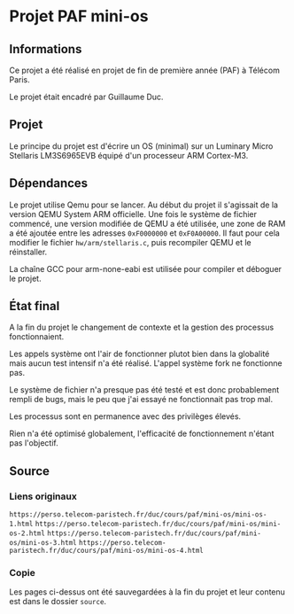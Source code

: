 # Projet PAF mini-os
## Informations
Ce projet a été réalisé en projet de fin de première année (PAF) à Télécom Paris.

Le projet était encadré par Guillaume Duc.

## Projet
Le principe du projet est d'écrire un OS (minimal) sur un Luminary Micro Stellaris LM3S6965EVB équipé d'un processeur ARM Cortex-M3.

## Dépendances
Le projet utilise Qemu pour se lancer. Au début du projet il s'agissait de la version QEMU System ARM officielle. Une fois le système de fichier commencé, une version modifiée de QEMU a été utilisée, une zone de RAM a été ajoutée entre les adresses `0xF0000000` et `0xF0A00000`. Il faut pour cela modifier le fichier `hw/arm/stellaris.c`, puis recompiler QEMU et le réinstaller.

La chaîne GCC pour arm-none-eabi est utilisée pour compiler et déboguer le projet.

## État final
A la fin du projet le changement de contexte et la gestion des processus fonctionnaient.

Les appels système ont l'air de fonctionner plutot bien dans la globalité mais aucun test intensif n'a été réalisé. L'appel système fork ne fonctionne pas.

Le système de fichier n'a presque pas été testé et est donc probablement rempli de bugs, mais le peu que j'ai essayé ne fonctionnait pas trop mal.

Les processus sont en permanence avec des privilèges élevés.

Rien n'a été optimisé globalement, l'efficacité de fonctionnement n'étant pas l'objectif.

## Source
### Liens originaux
`https://perso.telecom-paristech.fr/duc/cours/paf/mini-os/mini-os-1.html`
`https://perso.telecom-paristech.fr/duc/cours/paf/mini-os/mini-os-2.html`
`https://perso.telecom-paristech.fr/duc/cours/paf/mini-os/mini-os-3.html`
`https://perso.telecom-paristech.fr/duc/cours/paf/mini-os/mini-os-4.html`

### Copie
Les pages ci-dessus ont été sauvegardées à la fin du projet et leur contenu est dans le dossier `source`.
